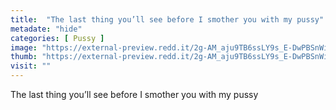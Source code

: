 ```yaml
---
title:  "The last thing you’ll see before I smother you with my pussy"
metadate: "hide"
categories: [ Pussy ]
image: "https://external-preview.redd.it/2g-AM_aju9TB6ssLY9s_E-DwPBSnWi2PAwPPTNacUQc.jpg?auto=webp&s=f213d55cadb32201736a4c6fa1f810930d8b3b71"
thumb: "https://external-preview.redd.it/2g-AM_aju9TB6ssLY9s_E-DwPBSnWi2PAwPPTNacUQc.jpg?width=1080&crop=smart&auto=webp&s=dc9f14a5173806748eb24607d5cc7c2606169613"
visit: ""
---
```

The last thing you’ll see before I smother you with my pussy
